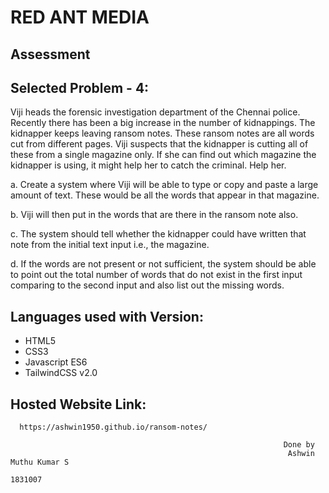 # RED ANT MEDIA #
## Assessment ##

## Selected Problem - 4: ##

Viji heads the forensic investigation department of the Chennai police. Recently there has been a big increase in the number of kidnappings. The kidnapper keeps leaving ransom notes. These ransom notes are all words cut from different pages. Viji suspects that the kidnapper is cutting all of these from a single magazine only. If she can find out which magazine the kidnapper is using, it might help her to catch the criminal. Help her.

a. Create a system where Viji will be able to type or copy and paste a large
amount of text. These would be all the words that appear in that magazine.

b. Viji will then put in the words that are there in the ransom note also.

c. The system should tell whether the kidnapper could have written that note from the initial text input i.e., the magazine.

d. If the words are not present or not sufficient, the system should be able to point out the total number of words that do not exist in the first input
comparing to the second input and also list out the missing words.

## Languages used with Version: ##
* HTML5
* CSS3
* Javascript ES6
* TailwindCSS v2.0

## Hosted Website Link: ##
      https://ashwin1950.github.io/ransom-notes/

					 	                                         Done by
				                                                  Ashwin Muthu Kumar S
					                                                 1831007
